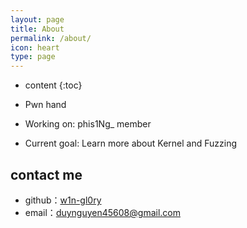 ```yaml
---
layout: page
title: About
permalink: /about/
icon: heart
type: page
---
```


* content
{:toc}

* Pwn hand
* Working on: phis1Ng_ member
* Current goal: Learn more about Kernel and Fuzzing

## contact me
* github：[w1n-gl0ry](https://github.com/w1n-gl0ry)
* email：duynguyen45608@gmail.com
